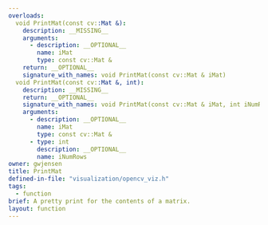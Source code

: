 ```yaml
---
overloads:
  void PrintMat(const cv::Mat &):
    description: __MISSING__
    arguments:
      - description: __OPTIONAL__
        name: iMat
        type: const cv::Mat &
    return: __OPTIONAL__
    signature_with_names: void PrintMat(const cv::Mat & iMat)
  void PrintMat(const cv::Mat &, int):
    description: __MISSING__
    return: __OPTIONAL__
    signature_with_names: void PrintMat(const cv::Mat & iMat, int iNumRows)
    arguments:
      - description: __OPTIONAL__
        name: iMat
        type: const cv::Mat &
      - type: int
        description: __OPTIONAL__
        name: iNumRows
owner: gwjensen
title: PrintMat
defined-in-file: "visualization/opencv_viz.h"
tags:
  - function
brief: A pretty print for the contents of a matrix.
layout: function
---
```


